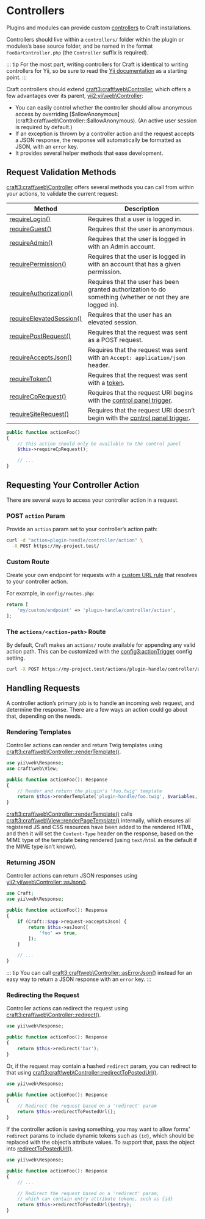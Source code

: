# Controllers

Plugins and modules can provide custom [controllers][yii] to Craft installations.

Controllers should live within a `controllers/` folder within the plugin or modules’s base source folder, and be named
in the format `FooBarController.php` (the `Controller` suffix is required).

::: tip
For the most part, writing controllers for Craft is identical to writing controllers for Yii, so be sure to read the
[Yii documentation][yii] as a starting point.
:::
 
Craft controllers should extend <craft3:craft\web\Controller>, which offers a few advantages over its parent,
<yii2:yii\web\Controller>:

- You can easily control whether the controller should allow anonymous access by overriding
  [$allowAnonymous](craft3:craft\web\Controller::$allowAnonymous). (An active user session is required by default.)
- If an exception is thrown by a controller action and the request accepts a JSON response, the response will
  automatically be formatted as JSON, with an `error` key.
- It provides several helper methods that ease development.

## Request Validation Methods

<craft3:craft\web\Controller> offers several methods you can call from within your actions, to validate the current
request:

Method | Description
------ | -----------
[requireLogin()](craft3:craft\web\Controller::requireLogin()) | Requires that a user is logged in.
[requireGuest()](craft3:craft\web\Controller::requireGuest()) | Requires that the user is anonymous.
[requireAdmin()](craft3:craft\web\Controller::requireAdmin()) | Requires that the user is logged in with an Admin account.
[requirePermission()](craft3:craft\web\Controller::requirePermission()) | Requires that the user is logged in with an account that has a given permission.
[requireAuthorization()](craft3:craft\web\Controller::requireAuthorization()) | Requires that the user has been granted authorization to do something (whether or not they are logged in).
[requireElevatedSession()](craft3:craft\web\Controller::requireElevatedSession()) | Requires that the user has an elevated session.
[requirePostRequest()](craft3:craft\web\Controller::requirePostRequest()) | Requires that the request was sent as a POST request.
[requireAcceptsJson()](craft3:craft\web\Controller::requireAcceptsJson()) | Requires that the request was sent with an `Accept: application/json` header.
[requireToken()](craft3:craft\web\Controller::requireToken()) | Requires that the request was sent with a [token](craft3:craft\web\Request::getToken()).
[requireCpRequest()](craft3:craft\web\Controller::requireCpRequest()) | Requires that the request URI begins with the [control panel trigger](config3:cpTrigger).
[requireSiteRequest()](craft3:craft\web\Controller::requireSiteRequest()) | Requires that the request URI doesn’t begin with the [control panel trigger](config3::cpTrigger).

```php
public function actionFoo()
{
    // This action should only be available to the control panel
    $this->requireCpRequest();

    // ...
}
```

## Requesting Your Controller Action

There are several ways to access your controller action in a request.

### POST `action` Param

Provide an `action` param set to your controller’s action path:

```bash
curl -d "action=plugin-handle/controller/action" \
  -X POST https://my-project.test/
```

### Custom Route

Create your own endpoint for requests with a [custom URL rule](../routing.md#advanced-routing-with-url-rules) that resolves to your controller action.

For example, in `config/routes.php`:

```php
return [
    'my/custom/endpoint' => 'plugin-handle/controller/action',
];
```

### The `actions/<action-path>` Route

By default, Craft makes an `actions/` route available for appending any valid action path. This can be customized with the <config3:actionTrigger> config setting.

```bash
curl -X POST https://my-project.test/actions/plugin-handle/controller/action
```

## Handling Requests

A controller action’s primary job is to handle an incoming web request, and determine the response. There are a few ways
an action could go about that, depending on the needs.

### Rendering Templates

Controller actions can render and return Twig templates using <craft3:craft\web\Controller::renderTemplate()>.

```php
use yii\web\Response;
use craft\web\View;

public function actionFoo(): Response
{
    // Render and return the plugin's 'foo.twig' template
    return $this->renderTemplate('plugin-handle/foo.twig', $variables, View::TEMPLATE_MODE_CP);
}
```

<craft3:craft\web\Controller::renderTemplate()> calls <craft3:craft\web\View::renderPageTemplate()> internally, which
ensures all registered JS and CSS resources have been added to the rendered HTML, and then it will set the
`Content-Type` header on the response, based on the MIME type of the template being rendered (using `text/html` as the
default if the MIME type isn’t known).

### Returning JSON

Controller actions can return JSON responses using <yii2:yii\web\Controller::asJson()>.

```php
use Craft;
use yii\web\Response;

public function actionFoo(): Response
{
    if (Craft::$app->request->acceptsJson) {
        return $this->asJson([
            'foo' => true,
        ]);
    }

    // ...
}
```

::: tip
You can call <craft3:craft\web\Controller::asErrorJson()> instead for an easy way to return a JSON response with an `error` key.
:::

### Redirecting the Request

Controller actions can redirect the request using <craft3:craft\web\Controller::redirect()>. 

```php
use yii\web\Response;

public function actionFoo(): Response
{
    return $this->redirect('bar');
}
```

Or, if the request may contain a hashed `redirect` param, you can redirect to that using <craft3:craft\web\Controller::redirectToPostedUrl()>.

```php
use yii\web\Response;

public function actionFoo(): Response
{
    // Redirect the request based on a 'redirect' param
    return $this->redirectToPostedUrl();
}
```

If the controller action is saving something, you may want to allow forms’ `redirect` params to include dynamic tokens
such as `{id}`, which should be replaced with the object’s attribute values. To support that, pass the object into
[redirectToPostedUrl()](craft3:craft\web\Controller::redirectToPostedUrl()).

```php
use yii\web\Response;

public function actionFoo(): Response
{
    // ...

    // Redirect the request based on a 'redirect' param,
    // which can contain entry attribute tokens, such as {id}
    return $this->redirectToPostedUrl($entry);
}
```

[yii]: https://www.yiiframework.com/doc/guide/2.0/en/structure-controllers
